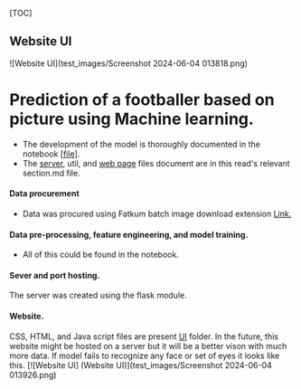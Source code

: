 [TOC]


## Website UI
![Website UI](test_images/Screenshot 2024-06-04 013818.png)

# Prediction of a footballer based on picture using Machine learning.

- The development of the model is thoroughly documented in the notebook [[file](Model.ipynb "file")].
- The [server](server "server"), util, and [web page](UI "web page") files document are in this read's relevant section.md file.

#### Data procurement
- Data was procured using Fatkum batch image download extension [Link.](https://fatkun-batch-download-image.en.softonic.com/chrome/extension "Link.")

#### Data pre-processing, feature engineering, and model training.
- All of this could be found in the notebook.

#### Sever and port hosting.
The server was created using the flask module. 

#### Website.
CSS, HTML, and Java script files are present [UI](UI "client") folder.
In the future, this website might be hosted on a server but it will be a better vison with much more data.
If model fails to recognize any face or set of eyes it looks like this.
[![Website UI] (Website UI)](test_images/Screenshot 2024-06-04 013926.png)
